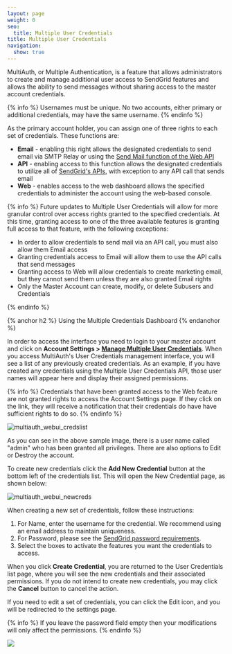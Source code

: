 ```yaml
---
layout: page
weight: 0
seo:
  title: Multiple User Credentials
title: Multiple User Credentials
navigation:
  show: true
---
```


MultiAuth, or Multiple Authentication, is a feature that allows administrators to create and manage additional user access to SendGrid features and allows the ability to send messages without sharing access to the master account credentials.

{% info %}
Usernames must be unique. No two accounts, either primary or additional credentials, may have the same username. 
{% endinfo %}

As the primary account holder, you can assign one of three rights to each set of credentials. These functions are:

-   **Email** - enabling this right allows the designated credentials to send email via SMTP Relay or using the [Send Mail function of the Web API]({{root_url}}/API_Reference/Web_API/mail.html)
-   **API** - enabling access to this function allows the designated credentials to utilize all of [SendGrid's APIs](http://support.sendgrid.com/entries/21197488-what-are-the-sendgrid-apis-and-what-do-they-do), with exception to any API call that sends email
-   **Web** - enables access to the web dashboard allows the specified credentials to administer the account using the web-based console.

{% info %}
Future updates to Multiple User Credentials will allow for more granular control over access rights granted to the specified credentials. At this time, granting access to one of the three available features is granting full access to that feature, with the following exceptions:

-   In order to allow credentials to send mail via an API call, you must also allow them Email access
-   Granting credentials access to Email will allow them to use the API calls that send messages
-   Granting access to Web will allow credentials to create marketing email, but they cannot send them unless they are also granted Email rights
-   Only the Master Account can create, modify, or delete Subusers and Credentials

{% endinfo %}

{% anchor h2 %}
Using the Multiple Credentials Dashboard 
{% endanchor %}

In order to access the interface you need to login to your master account and click on **Account Settings \> [Manage Multiple User Credentials](https://sendgrid.com/credentials)**. When you access MultiAuth's User Credentials management interface, you will see a list of any previously created credentials. As an example, if you have created any credentials using the Multiple User Credentials API, those user names will appear here and display their assigned permissions.

{% info %}
Credentials that have been granted access to the Web feature are not granted rights to access the Account Settings page. If they click on the link, they will receive a notification that their credentials do have have sufficient rights to do so. 
{% endinfo %}

![]({{root_url}}/images/multiple_credentials_1.png "multiauth_webui_credslist")

As you can see in the above sample image, there is a user name called "admin" who has been granted all privileges. There are also options to Edit or Destroy the account.

To create new credentials click the **Add New Credential** button at the bottom left of the credentials list. This will open the New Credential page, as shown below:

![]({{root_url}}/images/multiple_credentials_2.png "multiauth_webui_newcreds")

When creating a new set of credentials, follow these instructions:

1.  For Name, enter the username for the credential. We recommend using an email address to maintain uniqueness.
2.  For Password, please see the [SendGrid password requirements]({{root_url}}/User_Guide/Account/password.html).
3.  Select the boxes to activate the features you want the credentials to access.

When you click **Create Credential**, you are returned to the User Credentials list page, where you will see the new credentials and their associated permissions. If you do not intend to create new credentials, you may click the **Cancel** button to cancel the action.

If you need to edit a set of credentials, you can click the Edit icon, and you will be redirected to the settings page.

{% info %}
If you leave the password field empty then your modifications will only affect the permissions. 
{% endinfo %}

![]({{root_url}}/images/multiple_credentials_3.png)

## 
